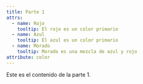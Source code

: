 ```yaml
---
title: Parte 1
attrs:
  - name: Rojo
    tooltip: El rojo es un color primario
  - name: Azul
    tooltip: El azul es un color primario
  - name: Morado
    tooltip: Morado es una mezcla de azul y rojo
attribute: color
---
```


Este es el contenido de la parte 1.
